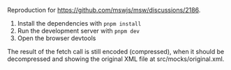 Reproduction for https://github.com/mswjs/msw/discussions/2186.

1. Install the dependencies with `pnpm install`
2. Run the development server with `pnpm dev`
3. Open the browser devtools

The result of the fetch call is still encoded (compressed), when it should be
decompressed and showing the original XML file at src/mocks/original.xml.

